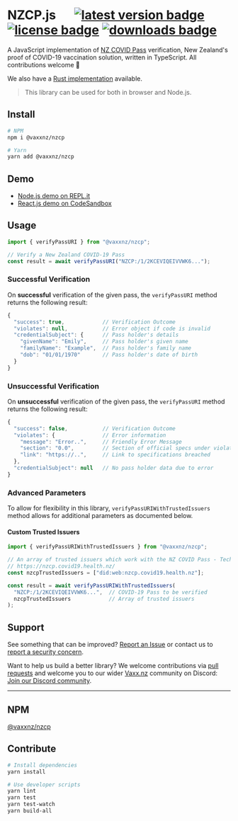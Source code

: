 # NZCP.js &emsp; [![latest version badge]][npm] [![license badge]][license] [![downloads badge]][npm]

[latest version badge]: https://img.shields.io/npm/v/@vaxxnz/nzcp
[license badge]: https://img.shields.io/npm/l/@vaxxnz/nzcp
[downloads badge]: https://img.shields.io/npm/dw/@vaxxnz/nzcp
[npm]: https://www.npmjs.com/package/@vaxxnz/nzcp
[license]: https://github.com/vaxxnz/nzcp-js/blob/main/LICENSE

A JavaScript implementation of [NZ COVID Pass](https://github.com/minhealthnz/nzcovidpass-spec) verification, New Zealand's proof of COVID-19 vaccination solution, written in TypeScript. All contributions welcome 🥳

We also have a [Rust implementation](https://github.com/vaxxnz/nzcp-rust/) available.

> This library can be used for both in browser and Node.js.

## Install

```bash
# NPM
npm i @vaxxnz/nzcp

# Yarn
yarn add @vaxxnz/nzcp
```

## Demo
- [Node.js demo on REPL.it](https://replit.com/@noway1/NZCPjs-demo)
- [React.js demo on CodeSandbox](https://codesandbox.io/s/nzcpjs-demo-4vjgb?file=/src/App.tsx:0-23)

## Usage

```javascript
import { verifyPassURI } from "@vaxxnz/nzcp";

// Verify a New Zealand COVID-19 Pass
const result = await verifyPassURI("NZCP:/1/2KCEVIQEIVVWK6...");
```

### Successful Verification

On **successful** verification of the given pass, the `verifyPassURI` method returns the following result:

```javascript
{
  "success": true,            // Verification Outcome
  "violates": null,           // Error object if code is invalid
  "credentialSubject": {      // Pass holder's details
    "givenName": "Emily",     // Pass holder's given name
    "familyName": "Example",  // Pass holder's family name
    "dob": "01/01/1970"       // Pass holder's date of birth
  }
}
```

### Unsuccessful Verification

On **unsuccessful** verification of the given pass, the `verifyPassURI` method returns the following result:

```javascript
{
  "success": false,           // Verification Outcome
  "violates": {               // Error information
    "message": "Error..",     // Friendly Error Message
    "section": "0.0",         // Section of official specs under violation
    "link": "https://..",     // Link to specifications breached
  },
  "credentialSubject": null   // No pass holder data due to error
}
```


### Advanced Parameters

To allow for flexibility in this library, `verifyPassURIWithTrustedIssuers` method allows for additional parameters as documented below.

#### Custom Trusted Issuers

```javascript
import { verifyPassURIWithTrustedIssuers } from "@vaxxnz/nzcp";

// An array of trusted issuers which work with the NZ COVID Pass - Technical Specification
// https://nzcp.covid19.health.nz/
const nzcpTrustedIssuers = ["did:web:nzcp.covid19.health.nz"];

const result = await verifyPassURIWithTrustedIssuers(
  "NZCP:/1/2KCEVIQEIVVWK6...",  // COVID-19 Pass to be verified
  nzcpTrustedIssuers            // Array of trusted issuers
);
```

## Support

See something that can be improved? [Report an Issue](https://github.com/vaxxnz/nzcp-js/issues) or contact us to [report a security concern](mailto:info@vaxx.nz).

Want to help us build a better library? We welcome contributions via [pull requests](https://github.com/vaxxnz/nzcp-js/pulls) and welcome you to our wider [Vaxx.nz](https://vaxx.nz) community on Discord: [Join our Discord community](https://discord.gg/sJWmNy7wnM).

---

## NPM
[@vaxxnz/nzcp](https://www.npmjs.com/package/@vaxxnz/nzcp)

## Contribute

```bash
# Install dependencies
yarn install
```
```bash
# Use developer scripts
yarn lint
yarn test
yarn test-watch
yarn build-all
```
